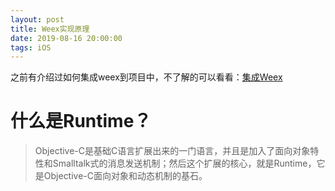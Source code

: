 ```yaml
---
layout: post
title: Weex实现原理
date: 2019-08-16 20:00:00
tags: iOS
---
```


之前有介绍过如何集成weex到项目中，不了解的可以看看：[集成Weex](/2019/02/FirstWeex/)

# 什么是Runtime？
> Objective-C是基础C语言扩展出来的一门语言，并且是加入了面向对象特性和Smalltalk式的消息发送机制；然后这个扩展的核心，就是Runtime，它是Objective-C面向对象和动态机制的基石。
